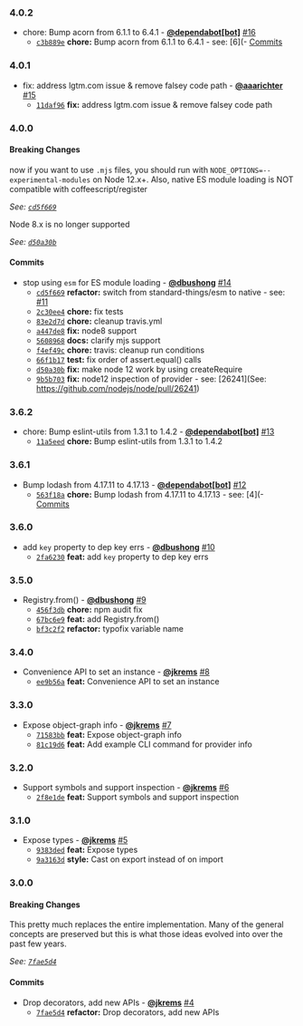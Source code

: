 ### 4.0.2

* chore: Bump acorn from 6.1.1 to 6.4.1 - **[@dependabot[bot]](https://github.com/apps/dependabot)** [#16](https://github.com/groupon/nilo/pull/16)
  - [`c3b889e`](https://github.com/groupon/nilo/commit/c3b889ea90f148680e20917936ec78f9d494d414) **chore:** Bump acorn from 6.1.1 to 6.4.1 - see: [6](- [Commits](https://github.com/acornjs/acorn/compare/6)


### 4.0.1

* fix: address lgtm.com issue & remove falsey code path - **[@aaarichter](https://github.com/aaarichter)** [#15](https://github.com/groupon/nilo/pull/15)
  - [`11daf96`](https://github.com/groupon/nilo/commit/11daf96c04c4a3585c07d6cb7f1bda5fe99d16dd) **fix:** address lgtm.com issue & remove falsey code path


### 4.0.0

#### Breaking Changes

now if you want to use `.mjs` files, you should run
with `NODE_OPTIONS=--experimental-modules` on Node 12.x+.  Also, native
ES module loading is NOT compatible with coffeescript/register

*See: [`cd5f669`](https://github.com/groupon/nilo/commit/cd5f669a1cdae3e43877d581e2e0dcf52a57ec98)*

Node 8.x is no longer supported

*See: [`d50a30b`](https://github.com/groupon/nilo/commit/d50a30bd0f5f4b7da4e96017b5aa937608cf973c)*

#### Commits

* stop using `esm` for ES module loading - **[@dbushong](https://github.com/dbushong)** [#14](https://github.com/groupon/nilo/pull/14)
  - [`cd5f669`](https://github.com/groupon/nilo/commit/cd5f669a1cdae3e43877d581e2e0dcf52a57ec98) **refactor:** switch from standard-things/esm to native - see: [#11](https://github.com/groupon/nilo/issues/11)
  - [`2c30ee4`](https://github.com/groupon/nilo/commit/2c30ee44a491e5bb667be0114f09b97cb486f4d1) **chore:** fix tests
  - [`83e2d7d`](https://github.com/groupon/nilo/commit/83e2d7d9e741e75aaca6bf01870e8f81b1adf497) **chore:** cleanup travis.yml
  - [`a447de8`](https://github.com/groupon/nilo/commit/a447de84f039c2c2c1dc80dbe254f09aec6a7b8f) **fix:** node8 support
  - [`5608968`](https://github.com/groupon/nilo/commit/560896837e94b0a714e9efc830a06750b2000932) **docs:** clarify mjs support
  - [`f4ef49c`](https://github.com/groupon/nilo/commit/f4ef49c44b94d60e1477eb2c1c8db05027a27ae4) **chore:** travis: cleanup run conditions
  - [`66f1b17`](https://github.com/groupon/nilo/commit/66f1b179c4fcebb922dc63ba8a59493c3e98e920) **test:** fix order of assert.equal() calls
  - [`d50a30b`](https://github.com/groupon/nilo/commit/d50a30bd0f5f4b7da4e96017b5aa937608cf973c) **fix:** make node 12 work by using createRequire
  - [`9b5b703`](https://github.com/groupon/nilo/commit/9b5b7035c0218b33ff2909a65bf439adde2aaf40) **fix:** node12 inspection of provider - see: [26241](See: https://github.com/nodejs/node/pull/26241)


### 3.6.2

* chore: Bump eslint-utils from 1.3.1 to 1.4.2 - **[@dependabot[bot]](https://github.com/apps/dependabot)** [#13](https://github.com/groupon/nilo/pull/13)
  - [`11a5eed`](https://github.com/groupon/nilo/commit/11a5eed3a9c2557c197932e1551f2dc9e9c96d7b) **chore:** Bump eslint-utils from 1.3.1 to 1.4.2


### 3.6.1

* Bump lodash from 4.17.11 to 4.17.13 - **[@dependabot[bot]](https://github.com/apps/dependabot)** [#12](https://github.com/groupon/nilo/pull/12)
  - [`563f18a`](https://github.com/groupon/nilo/commit/563f18af28ef4d5e40670caab0c9af9c0807d699) **chore:** Bump lodash from 4.17.11 to 4.17.13 - see: [4](- [Commits](https://github.com/lodash/lodash/compare/4)


### 3.6.0

* add `key` property to dep key errs - **[@dbushong](https://github.com/dbushong)** [#10](https://github.com/groupon/nilo/pull/10)
  - [`2fa6230`](https://github.com/groupon/nilo/commit/2fa6230fb331b9e64fe9a34ec64c11cc4b268cb5) **feat:** add `key` property to dep key errs


### 3.5.0

* Registry.from() - **[@dbushong](https://github.com/dbushong)** [#9](https://github.com/groupon/nilo/pull/9)
  - [`456f3db`](https://github.com/groupon/nilo/commit/456f3db8bbdb96090f2032860b7d1bdeba81b94f) **chore:** npm audit fix
  - [`67bc6e9`](https://github.com/groupon/nilo/commit/67bc6e95bafb7176eaf70f621da26765a6d47b0b) **feat:** add Registry.from()
  - [`bf3c2f2`](https://github.com/groupon/nilo/commit/bf3c2f29a5454566697458d866066fffc59e19ef) **refactor:** typofix variable name


### 3.4.0

* Convenience API to set an instance - **[@jkrems](https://github.com/jkrems)** [#8](https://github.com/groupon/nilo/pull/8)
  - [`ee9b56a`](https://github.com/groupon/nilo/commit/ee9b56a30de7de62f5fed566b32e757df10f9f49) **feat:** Convenience API to set an instance


### 3.3.0

* Expose object-graph info - **[@jkrems](https://github.com/jkrems)** [#7](https://github.com/groupon/nilo/pull/7)
  - [`71583bb`](https://github.com/groupon/nilo/commit/71583bbf0f7c6806e54b04bacdf9043721d13595) **feat:** Expose object-graph info
  - [`81c19d6`](https://github.com/groupon/nilo/commit/81c19d60fcd10bab25833f6e3ffe249a485ef23b) **feat:** Add example CLI command for provider info


### 3.2.0

* Support symbols and support inspection - **[@jkrems](https://github.com/jkrems)** [#6](https://github.com/groupon/nilo/pull/6)
  - [`2f8e1de`](https://github.com/groupon/nilo/commit/2f8e1de38d2627e3d663ceea094722941980616a) **feat:** Support symbols and support inspection


### 3.1.0

* Expose types - **[@jkrems](https://github.com/jkrems)** [#5](https://github.com/groupon/nilo/pull/5)
  - [`9383ded`](https://github.com/groupon/nilo/commit/9383dedad0538bbb29e3f45045ed4582db1e6efb) **feat:** Expose types
  - [`9a3163d`](https://github.com/groupon/nilo/commit/9a3163d4118f575b0ed452cb3f003c2c70f3ead1) **style:** Cast on export instead of on import


### 3.0.0

#### Breaking Changes

This pretty much replaces the entire implementation.
Many of the general concepts are preserved but this is what those
ideas evolved into over the past few years.

*See: [`7fae5d4`](https://github.com/groupon/nilo/commit/7fae5d46ea28f6dc3bfc7dbcfa243807041d7ce8)*

#### Commits

* Drop decorators, add new APIs - **[@jkrems](https://github.com/jkrems)** [#4](https://github.com/groupon/nilo/pull/4)
  - [`7fae5d4`](https://github.com/groupon/nilo/commit/7fae5d46ea28f6dc3bfc7dbcfa243807041d7ce8) **refactor:** Drop decorators, add new APIs
